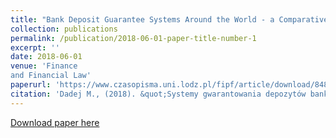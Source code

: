 ```yaml
---
title: "Bank Deposit Guarantee Systems Around the World - a Comparative Analysis"
collection: publications
permalink: /publication/2018-06-01-paper-title-number-1
excerpt: ''
date: 2018-06-01
venue: 'Finance
and Financial Law'
paperurl: 'https://www.czasopisma.uni.lodz.pl/fipf/article/download/8488/8353'
citation: 'Dadej M., (2018). &quot;Systemy gwarantowania depozytów bankowych na świecie–Analiza porównawcza.&quot; <i>Finanse i Prawo Finansowe</i>. 1(3).'
---
```


[Download paper here](https://www.czasopisma.uni.lodz.pl/fipf/article/download/8488/8353)

